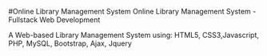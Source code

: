 #Online Library Management System
Online Library Management System - Fullstack Web Development

A Web-based Library Management System using: HTML5, CSS3,Javascript, PHP, MySQL, Bootstrap, Ajax, Jquery
